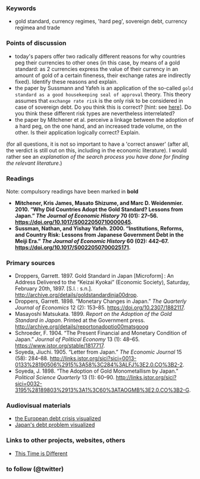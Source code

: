 ### Keywords

* gold standard, currency regimes, 'hard peg', sovereign debt, currency regimea and trade

### Points of discussion

* today's papers offer two radically different reasons for why countries peg their currencies to other ones (in this case, by means of a gold standard: as 2 currencies express the value of their currency in an amount of gold of a certain fineness, their exchange rates are indirectly fixed). Identify these reasons and explain.
* the paper by Sussmann and Yafeh is an application of the so-called `gold standard as a good housekeeping seal of approval` theory. This theory assumes that `exchange rate risk` is the only risk to be considered in case of sovereign debt. Do you think this is correct? [hint: see [here](https://www.investopedia.com/terms/s/sovereignrisk.asp)]. Do you think these different risk types are nevertheless interrelated?
* the paper by Mitchener et al. perceive a linkage between the adoption of a hard peg, on the one hand, and an increased trade volume, on the other. Is their application logically correct? Explain.

(for all questions, it is not so important to have a 'correct answer' (after all, the verdict is still out on this, including in the economic literature). I would rather see an *explanation of the search process you have done for finding the relevant literature*.)

### Readings
Note: compulsory readings have been marked in **bold**

* **Mitchener, Kris James, Masato Shizume, and Marc D. Weidenmier. 2010. “Why Did Countries Adopt the Gold Standard? Lessons from Japan.” *The Journal of Economic History* 70 (01): 27–56. https://doi.org/10.1017/S0022050710000045.**
* **Sussman, Nathan, and Yishay Yafeh. 2000. “Institutions, Reforms, and Country Risk: Lessons from Japanese Government Debt in the Meiji Era.” *The Journal of Economic History* 60 (02): 442–67. https://doi.org/10.1017/S0022050700025171.**


### Primary sources

* Droppers, Garrett. 1897. Gold Standard in Japan [Microform] : An Address Delivered to the “Keizai Kyokai” (Economic Society), Saturday, February 20th, 1897. [S.l. : s.n.]. http://archive.org/details/goldstandardinja00drop.
* Droppers, Garrett. 1898. “Monetary Changes in Japan.” *The Quarterly Journal of Economics* 12 (2): 153–85. https://doi.org/10.2307/1882117.
* Masayoshi Matsukata. 1899. *Report on the Adoption of the Gold Standard in Japan*. Printed at the Government press. http://archive.org/details/reportonadoptio00matsgoog
* Schroeder, F. 1904. “The Present Financial and Monetary Condition of Japan.” *Journal of Political Economy* 13 (1): 48–65. https://www.jstor.org/stable/1817717.
* Soyeda, Jiuchi. 1905. “Letter from Japan.” *The Economic Journal* 15 (58): 284–88. http://links.jstor.org/sici?sici=0013-0133%28190506%2915%3A58%3C284%3ALFJ%3E2.0.CO%3B2-2.
* Soyeda, J. 1898. “The Adoption of Gold Monometallism by Japan.” *Political Science Quarterly* 13 (1): 60–90. http://links.jstor.org/sici?sici=0032-3195%28189803%2913%3A1%3C60%3ATAOGMB%3E2.0.CO%3B2-G.

### Audiovisual materials

* [the European debt crisis visualized](https://www.youtube.com/watch?v=j4_tyEl84IQ)
* [Japan's debt problem visualized](https://www.youtube.com/watch?v=Njp8bKpi-vg)

### Links to other projects, websites, others

* [This Time is Different](http://www.reinhartandrogoff.com/)

### to follow (@twitter)



